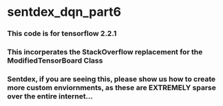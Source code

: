 # sentdex_dqn_part6
### This code is for tensorflow 2.2.1
### This incorperates the StackOverflow replacement for the ModifiedTensorBoard Class
### Sentdex, if you are seeing this, please show us how to create more custom enviornments, as these are EXTREMELY sparse over the entire internet...
